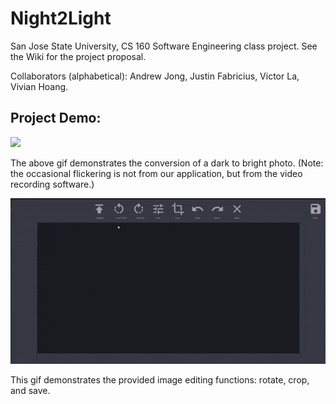 # Night2Light
San Jose State University, CS 160 Software Engineering class project. See the Wiki for the project proposal.

Collaborators (alphabetical): Andrew Jong, Justin Fabricius, Victor La, Vivian Hoang.

## Project Demo:  
![](conversion_demo.gif)

The above gif demonstrates the conversion of a dark to bright photo. (Note: the occasional flickering is not from our application, but from the video recording software.)

![](edit_demo.gif)

This gif demonstrates the provided image editing functions: rotate, crop, and save.
